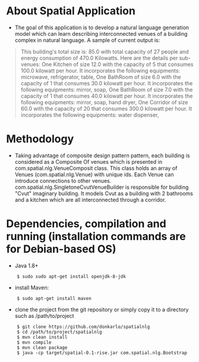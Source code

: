 # About Spatial Application
 * The goal of this application is to develop a natural language generation model which can learn describing interconnected venues of a building complex in natural language. A sample of current output is:
> This building's total size is: 85.0 with total capacity of 27 people  and energy consumption of 470.0 Kilowatts. Here are the details per sub-venues: One Kitchen of size 12.0 with the capacity of 5 that consumes 100.0 kilowatt per hour. It incorporates the following equipments:  microwave,  refrigerator,  table, One BathRoom of size 6.0 with the capacity of 1 that consumes 30.0 kilowatt per hour. It incorporates the following equipments:  mirror,  soap, One BathRoom of size 7.0 with the capacity of 1 that consumes 40.0 kilowatt per hour. It incorporates the following equipments:  mirror,  soap,  hand dryer, One Corridor of size 60.0 with the capacity of 20 that consumes 300.0 kilowatt per hour. It incorporates the following equipments:  water dispenser, 

# Methodology
 * Taking advantage of composite design pattern pattern, each building is considered as a Composite Of venues which is presented in com.spatial.nlg.VenueComposit class. This class holds an array of Venues (com.spatial.nlg.Venue) with unique ids. Each Venue can introduce connections to other venues. com.spatial.nlg.SingletoneCvutVenueBuilder is responsible for building "Cvut" imaginary building. It models Cvut as a building with 2 bathrooms and a kitchen which are all interconnected through a corridor.  

# Dependencies, compilation and running (installation commands are for Debian-based OS)
 * Java 1.8+
```
    $ sudo sudo apt-get install openjdk-8-jdk
```
 * install Maven:
```
    $ sudo apt-get install maven
```
 * clone the project from the git repository or simply copy it to a directory such as /path/to/project    
```
    $ git clone https://github.com/donkarlo/spatialnlg
    $ cd /path/to/project/spatialnlg
    $ mvn clean install
    $ mvn compile
    $ mvn clean package
    $ java -cp target/spatial-0.1-rise.jar com.spatial.nlg.Bootstrap
 ```
